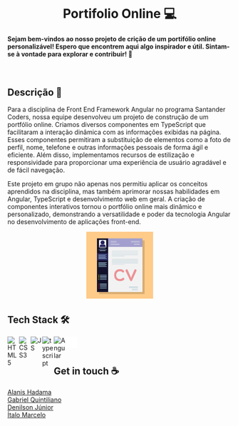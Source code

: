 # <h1 align='center'>Portifolio Online 💻</h1>

<h4 >Sejam bem-vindos ao nosso projeto de crição de um portifólio online personalizável! Espero que encontrem aqui algo inspirador e útil. Sintam-se à vontade para explorar e contribuir! 👋</h4>
<br />

## Descrição 📖

<p>Para a disciplina de Front End Framework Angular no programa Santander Coders, nossa equipe desenvolveu um projeto de construção de um portfólio online. Criamos diversos componentes em TypeScript que facilitaram a interação dinâmica com as informações exibidas na página. Esses componentes permitiram a substituição de elementos como a foto de perfil, nome, telefone e outras informações pessoais de forma ágil e eficiente. Além disso, implementamos recursos de estilização e responsividade para proporcionar uma experiência de usuário agradável e de fácil navegação.</p>
<p></p>Este projeto em grupo não apenas nos permitiu aplicar os conceitos aprendidos na disciplina, mas também aprimorar nossas habilidades em Angular, TypeScript e desenvolvimento web em geral. A criação de componentes interativos tornou o portfólio online mais dinâmico e personalizado, demonstrando a versatilidade e poder da tecnologia Angular no desenvolvimento de aplicações front-end.</p>

<section align='center'>
   <img width='150'src="./curriculum.jpg"/>
</section>

## Tech Stack 🛠️
<a href="https://www.w3.org/html/" target="_blank"><img align="left" alt="HTML5" width="26px" src="https://cdn-icons-png.flaticon.com/512/732/732212.png" /></a>
<a href="https://www.w3schools.com/css/" target="_blank"><img align="left" alt="CSS3" width="26px" src="https://upload.wikimedia.org/wikipedia/commons/thumb/6/62/CSS3_logo.svg/800px-CSS3_logo.svg.png" /></a>
<a href="https://www.w3schools.com/js/" target="_blank"><img align="left" alt="JS" width="26px" src="https://storage.googleapis.com/js-now-img/icons/JavaScript/icon.svg" /></a>
<a href="https://www.typescriptlang.org/" target="_blank"> <img align="left" alt="typescript" width="26px" src="https://upload.wikimedia.org/wikipedia/commons/thumb/4/4c/Typescript_logo_2020.svg/512px-Typescript_logo_2020.svg.png"/> </a>
<a href="https://material.angular.io/" target="_blank"> <img align="left" alt="Angular" width="26px" src="https://static-00.iconduck.com/assets.00/angular-icon-1931x2048-bef1f3lm.png"/> </a>
<img align="left" alt="GitHub" width="26px" src="https://github.com/Aakarsh-B/trying-repos/blob/master/github.svg" />
<br />
<br />

## Get in touch :coffee: 

<a href="https://github.com/hadamas">Alanis Hadama</a><br />
<a href="https://github.com/gabriel-quintiliano">Gabriel Quintiliano</a><br />
<a href="https://github.com/Jrdenilson">Denilson Júnior</a><br />
<a href="https://github.com/4realcorvo">Ítalo Marcelo</a><br />
